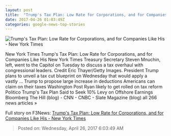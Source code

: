 ```yaml
---
layout: post
title:  "Trump's Tax Plan: Low Rate for Corporations, and for Companies Like His - New York Times"
date: 2017-04-26 01:03:49Z
categories: google-news-top-stories
---
```


![Trump's Tax Plan: Low Rate for Corporations, and for Companies Like His - New York Times](https://static01.nyt.com/images/2017/04/26/us/26TrumpTax/26TrumpTax-facebookJumbo.jpg)

New York Times Trump's Tax Plan: Low Rate for Corporations, and for Companies Like His New York Times Treasury Secretary Steven Mnuchin, left, went to the Capitol on Tuesday to discuss a tax overhaul with congressional leaders. Credit Eric Thayer/Getty Images. President Trump plans to unveil a tax cut blueprint on Wednesday that would apply a vastly ... Trump to propose large increase in deductions Americans can claim on their taxes Washington Post Ryan likely to get rolled on tax reform Politico Trump's Tax Plan Said to Seek 10% Levy on Offshore Earnings Bloomberg The Hill (blog) - CNN - CNBC - Slate Magazine (blog) all 266 news articles »


Full story on F3News: [Trump's Tax Plan: Low Rate for Corporations, and for Companies Like His - New York Times](http://www.f3nws.com/n/vMtXXH)

> Posted on: Wednesday, April 26, 2017 6:03:49 AM
